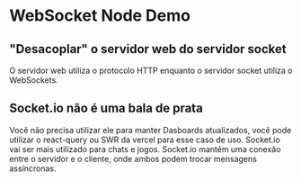 # WebSocket Node Demo

## "Desacoplar" o servidor web do servidor socket

O servidor web utiliza o protocolo HTTP enquanto o servidor socket utiliza o WebSockets.

## Socket.io não é uma bala de prata

Você não precisa utilizar ele para manter Dasboards atualizados, você pode utilizar o react-query ou SWR da vercel para esse caso de uso. Socket.io vai ser mais utilizado para chats e jogos. Socket.io mantém uma conexão entre o servidor e o cliente, onde ambos podem trocar mensagens assíncronas.
